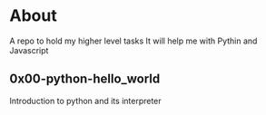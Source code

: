 # About
A repo to hold my higher level tasks
It will help me with Pythin and Javascript

## 0x00-python-hello_world
Introduction to python and its interpreter
